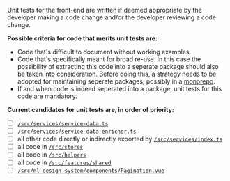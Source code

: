 Unit tests for the front-end are written if deemed appropriate by the developer making a code change and/or the developer reviewing a code change.

**Possible criteria for code that merits unit tests are:**
- Code that's difficult to document without working examples.
- Code that's specifically meant for broad re-use. In this case the possibility of extracting this code into a seperate package should also be taken into consideration. Before doing this, a strategy needs to be adopted for maintaining seperate packages, possibly in a [monorepo](https://monorepo.tools/).
- If and when code is indeed seperated into a package, unit tests for this code are mandatory.

**Current candidates for unit tests are, in order of priority:**
- [ ] [`/src/services/service-data.ts`](/src/services/service-data.ts)
- [ ] [`/src/services/service-data-enricher.ts`](/src/services/service-data-enricher.ts)
- [ ] all other code directly or indirectly exported by [`/src/services/index.ts`](/src/services/index.ts)
- [ ] all code in [`/src/stores`](/src/stores)
- [ ] all code in [`/src/helpers`](/src/helpers)
- [ ] all code in [`/src/features/shared`](/src/features/shared)
- [ ] [`/src/nl-design-system/components/Pagination.vue`](/src/nl-design-system/components/Pagination.vue)
